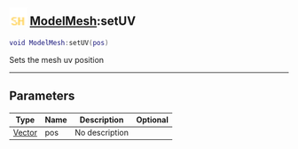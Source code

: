 ## <img src="../../.gitbook/assets/shared.png" width="32" height="32" /> [ModelMesh](../modelmesh/README.md):setUV

```lua
void ModelMesh:setUV(pos)
```

Sets the mesh uv position

-----------------
## Parameters

| Type   | Name | Description | Optional |
| ------ | ---- | ----------- | -------: |
| [Vector](../vector/README.md) | pos | No description |  |
